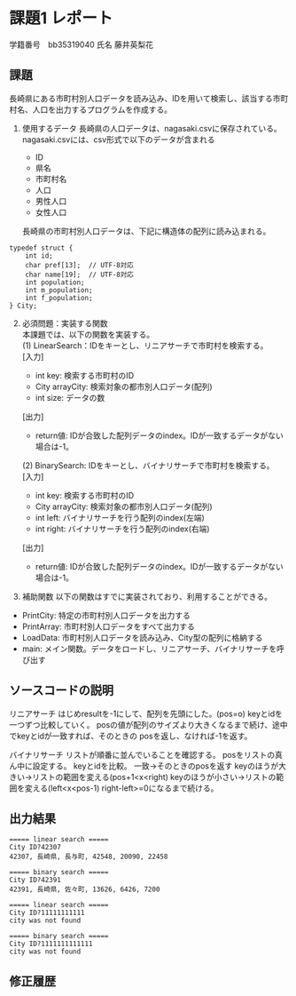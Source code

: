 # 課題1 レポート
学籍番号　bb35319040 氏名   藤井英梨花


## 課題
長崎県にある市町村別人口データを読み込み、IDを用いて検索し、該当する市町村名、人口を出力するプログラムを作成する。

1. 使用するデータ
長崎県の人口データは、nagasaki.csvに保存されている。
nagasaki.csvには、csv形式で以下のデータが含まれる
    - ID
    - 県名
    - 市町村名
    - 人口
    - 男性人口
    - 女性人口

    長崎県の市町村別人口データは、下記に構造体の配列に読み込まれる。

```C: 市町村別データ構造体
typedef struct {  
    int id;  
    char pref[13];  // UTF-8対応  
    char name[19];  // UTF-8対応  
    int population;  
    int m_population;  
    int f_population;  
} City;  
```



2. 必須問題：実装する関数  
本課題では、以下の関数を実装する。  
   (1) LinearSearch：IDをキーとし、リニアサーチで市町村を検索する。  
    [入力]
    - int key: 検索する市町村のID
    - City arrayCity: 検索対象の都市別人口データ(配列)
    - int size: データの数  

    [出力]  
    - return値: IDが合致した配列データのindex。IDが一致するデータがない場合は-1。

    (2) BinarySearch: IDをキーとし、バイナリサーチで市町村を検索する。  
    [入力]
    - int key: 検索する市町村のID
    - City arrayCity: 検索対象の都市別人口データ(配列)
    - int left: バイナリサーチを行う配列のindex(左端)
    - int right: バイナリサーチを行う配列のindex(右端)  

    [出力]  
    - return値: IDが合致した配列データのindex。IDが一致するデータがない場合は-1。


3. 補助関数
以下の関数はすでに実装されており、利用することができる。  
- PrintCity: 特定の市町村別人口データを出力する  
- PrintArray: 市町村別人口データをすべて出力する  
- LoadData: 市町村別人口データを読み込み、City型の配列に格納する  
- main: メイン関数。データをロードし、リニアサーチ、バイナリサーチを呼び出す  


## ソースコードの説明
リニアサーチ
はじめresultを-1にして、配列を先頭にした。(pos=o)
keyとidを一つずつ比較していく。
posの値が配列のサイズより大きくなるまで続け、途中でkeyとidが一致すれば、そのときの  posを返し、なければ-1を返す。

バイナリサーチ
リストが順番に並んでいることを確認する。
posをリストの真ん中に設定する。
keyとidを比較。
一致->そのときのposを返す
keyのほうが大きい->リストの範囲を変える(pos+1<x<right)
keyのほうが小さい->リストの範囲を変える(left<x<pos-1)
right-left>=0になるまで続ける。


## 出力結果

```
===== linear search =====
City ID?42307
42307, 長崎県, 長与町, 42548, 20090, 22458

===== binary search =====
City ID?42391
42391, 長崎県, 佐々町, 13626, 6426, 7200

===== linear search =====
City ID?11111111111
city was not found

===== binary search =====
City ID?1111111111111
city was not found

```



## 修正履歴


